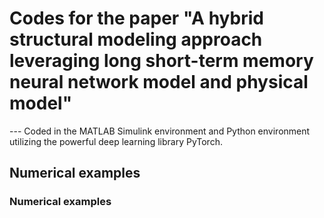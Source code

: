 # Codes for the paper "A hybrid structural modeling approach leveraging long short-term memory neural network model and physical model"
---  Coded in the MATLAB Simulink environment and Python environment utilizing the powerful deep learning library PyTorch.
## Numerical examples
### Numerical examples
